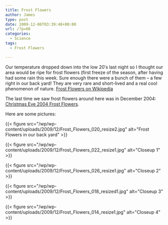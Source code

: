 ```yaml
---
title: Frost Flowers
author: James
type: post
date: 2009-12-06T03:39:48+00:00
url: /?p=66
categories:
  - Science
tags:
  - Frost Flowers

---
```

Our temperature dropped down into the low 20&#8242;s last night so I thought our area would be ripe for frost flowers (first freeze of the season, after having had some rain this week. Sure enough there were a bunch of them &#8211; a few right in our back yard! They are very rare and short-lived and a real cool phenomenon of nature. [Frost Flowers on Wikipedia][1]

The last time we saw frost flowers around here was in December 2004: [Christmas Eve 2004 Frost Flowers](/p20).

Here are some pictures:

{{< figure src="/wp/wp-content/uploads/2009/12/Frost_Flowers_020_resize2.jpg" alt="Frost Flowers in our back yard" >}}

{{< figure src="/wp/wp-content/uploads/2009/12/Frost_Flowers_022_resize1.jpg" alt="Closeup 1" >}}

{{< figure src="/wp/wp-content/uploads/2009/12/Frost_Flowers_026_resize1.jpg" alt="Closeup 2" >}}

{{< figure src="/wp/wp-content/uploads/2009/12/Frost_Flowers_018_resized1.jpg" alt="Closeup 3" >}}

{{< figure src="/wp/wp-content/uploads/2009/12/Frost_Flowers_014_resize1.jpg" alt="Closeup 4" >}}

 [1]: http://en.wikipedia.org/wiki/Frost_flowers